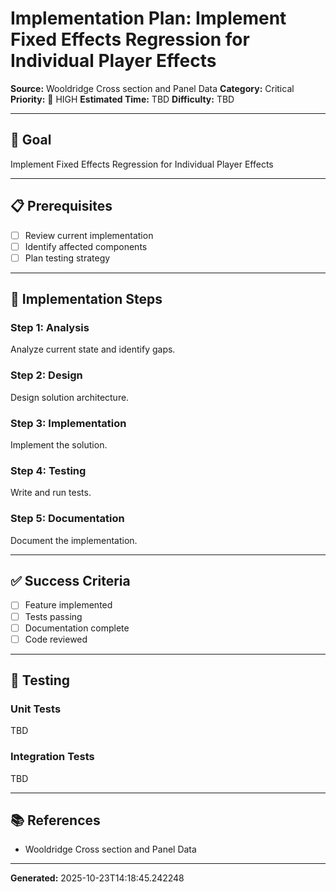 # Implementation Plan: Implement Fixed Effects Regression for Individual Player Effects

**Source:** Wooldridge   Cross section and Panel Data
**Category:** Critical
**Priority:** 🔴 HIGH
**Estimated Time:** TBD
**Difficulty:** TBD

---

## 🎯 Goal

Implement Fixed Effects Regression for Individual Player Effects

---

## 📋 Prerequisites

- [ ] Review current implementation
- [ ] Identify affected components
- [ ] Plan testing strategy

---

## 🔧 Implementation Steps

### Step 1: Analysis

Analyze current state and identify gaps.

### Step 2: Design

Design solution architecture.

### Step 3: Implementation

Implement the solution.

### Step 4: Testing

Write and run tests.

### Step 5: Documentation

Document the implementation.

---

## ✅ Success Criteria

- [ ] Feature implemented
- [ ] Tests passing
- [ ] Documentation complete
- [ ] Code reviewed

---

## 🧪 Testing

### Unit Tests

TBD

### Integration Tests

TBD

---

## 📚 References

- Wooldridge   Cross section and Panel Data

---

**Generated:** 2025-10-23T14:18:45.242248
